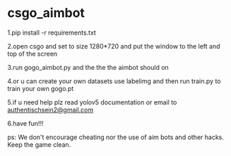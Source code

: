 # csgo_aimbot
1.pip install -r requirements.txt

2.open csgo and set to size 1280*720 and put the window to the left and top of the screen

3.run gogo_aimbot.py and the the the aimbot should on

4.or u can create your own datasets use labelimg and then run train.py to train your own gogo.pt

5.if u need help plz read yolov5 documentation or email to authentischsein2@gmail.com

6.have fun!!!

ps: We don't encourage cheating nor the use of aim bots and other hacks. Keep the game clean.
